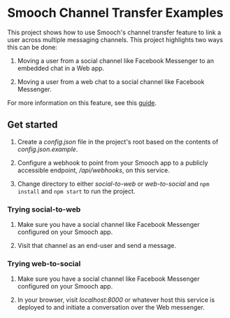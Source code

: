# Smooch Channel Transfer Examples

This project shows how to use Smooch's channel transfer feature to link a user across multiple messaging channels. This project highlights two ways this can be done:

1) Moving a user from a social channel like Facebook Messenger to an embedded chat in a Web app.

2) Moving a user from a web chat to a social channel like Facebook Messenger.

For more information on this feature, see this [guide](https://docs.smooch.io/guide/channel-transfer/).

## Get started

1. Create a _config.json_ file in the project's root based on the contents of _config.json.example_.

2. Configure a webhook to point from your Smooch app to a publicly accessible endpoint, _/api/webhooks_, on this service.

3. Change directory to either _social-to-web_ or _web-to-social_ and `npm install` and `npm start` to run the project.

### Trying social-to-web

1. Make sure you have a social channel like Facebook Messenger configured on your Smooch app.

2. Visit that channel as an end-user and send a message.

### Trying web-to-social

1. Make sure you have a social channel like Facebook Messenger configured on your Smooch app.

2. In your browser, visit _localhost:8000_ or whatever host this service is deployed to and initiate a conversation over the Web messenger.
